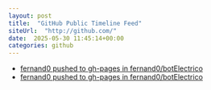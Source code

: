 ```yaml
---
layout: post
title:  "GitHub Public Timeline Feed"
siteUrl:  "http://github.com/"
date:  2025-05-30 11:45:14+00:00
categories: github
---
```

*  [fernand0 pushed to gh-pages in fernand0/botElectrico](https://github.com/fernand0/botElectrico/compare/77fdd96deb...88898725f2)
*  [fernand0 pushed to gh-pages in fernand0/botElectrico](https://github.com/fernand0/botElectrico/compare/9ea7d85dc9...5aca0fb9d5)
